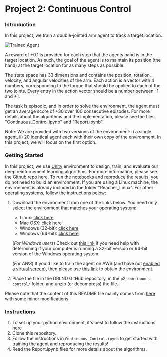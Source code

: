 [//]: # (Image References)

[image1]: https://user-images.githubusercontent.com/10624937/43851024-320ba930-9aff-11e8-8493-ee547c6af349.gif "Trained Agent"

# Project 2: Continuous Control

### Introduction

In this project, we train a double-jointed arm agent to track a target location.  

![Trained Agent][image1]

A reward of +0.1 is provided for each step that the agents hand is in the target location. As such, the goal of the agent 
is to maintain its position (the hand) at the target location for as many steps as possible.   

The state space has 33 dimensions and contains the position, rotation, velocity, and angular velocities of the arm. 
Each action is a vector with 4 numbers, corresponding to the torque that should be applied to each of the two joints. 
Every entry in the action vector should be a number between -1 and +1. 

The task is episodic, and in order to solve the environment, the agent must get an average score of +30 over 100 consecutive episodes.
For more details about the algorithms and the implementation, please see the files "Continuous_Control.ipynb" and "Report.ipynb".

Note: We are provided with two versions of the environment: i) a single agent, ii) 20 identical agent each with their 
own copy of the environment. In this project, we will focus on the first option.      

### Getting Started

In this project, we use [Unity](https://unity.com/products/machine-learning-agents) environment to design, train, and 
evaluate our deep reinforcement learning algorithms. For more information, please see the Github repo 
[here](https://github.com/Unity-Technologies/ml-agents). To run the notebooks and reproduce the results, you do not need to 
build an environment. If you are using a Linux machine, the environment is already included in the folder "Reacher_Linux". 
For other operating systems, follow the instructions below:

1. Download the environment from one of the links below.  You need only select the environment that matches your operating system:
    - Linux: [click here](https://s3-us-west-1.amazonaws.com/udacity-drlnd/P2/Reacher/one_agent/Reacher_Linux.zip)
    - Mac OSX: [click here](https://s3-us-west-1.amazonaws.com/udacity-drlnd/P2/Reacher/one_agent/Reacher.app.zip)
    - Windows (32-bit): [click here](https://s3-us-west-1.amazonaws.com/udacity-drlnd/P2/Reacher/one_agent/Reacher_Windows_x86.zip)
    - Windows (64-bit): [click here](https://s3-us-west-1.amazonaws.com/udacity-drlnd/P2/Reacher/one_agent/Reacher_Windows_x86_64.zip)
    
    (_For Windows users_) Check out [this link](https://support.microsoft.com/en-us/help/827218/how-to-determine-whether-a-computer-is-running-a-32-bit-version-or-64) if you need help with determining if your computer is running a 32-bit version or 64-bit version of the Windows operating system.

    (_For AWS_) If you'd like to train the agent on AWS (and have not [enabled a virtual screen](https://github.com/Unity-Technologies/ml-agents/blob/master/docs/Training-on-Amazon-Web-Service.md)), then please use [this link](https://s3-us-west-1.amazonaws.com/udacity-drlnd/P2/Reacher/one_agent/Reacher_Linux_NoVis.zip) to obtain the environment.

2. Place the file in the DRLND GitHub repository, in the `p2_continuous-control/` folder, and unzip (or decompress) the file. 
  
Please note that the content of this README file mainly comes from [here](https://github.com/udacity/deep-reinforcement-learning/blob/master/p2_continuous-control/README.md) 
with some minor modifications.

### Instructions
1. To set up your python environment, it's best to follow the instructions [here](https://github.com/udacity/deep-reinforcement-learning#dependencies)
2. Clone this repository.
3. Follow the instructions in `Continuous_Control.ipynb` to get started with training the agent and reproducing the results!  
4. Read the Report.ipynb files for more details about the algorithms.
